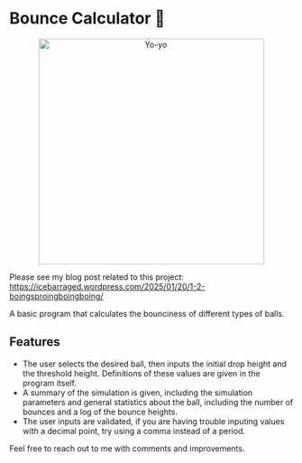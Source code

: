 # Bounce Calculator 🏀

<p align="center">
  <img width="400" src="https://github.com/user-attachments/assets/78428960-2990-4e73-9a3c-c350bb09daee" alt="Yo-yo">
</p>

Please see my blog post related to this project: https://icebarraged.wordpress.com/2025/01/20/1-2-boingsproingboingboing/

A basic program that calculates the bounciness of different types of balls.

## Features

* The user selects the desired ball, then inputs the initial drop height and the threshold height.
  Definitions of these values are given in the program itself.
* A summary of the simulation is given, including the simulation parameters and general statistics about the ball, including the number of bounces and a log of   the bounce heights.
* The user inputs are validated, if you are having trouble inputing values with a decimal point, try using a comma instead of a period.

Feel free to reach out to me with comments and improvements.
